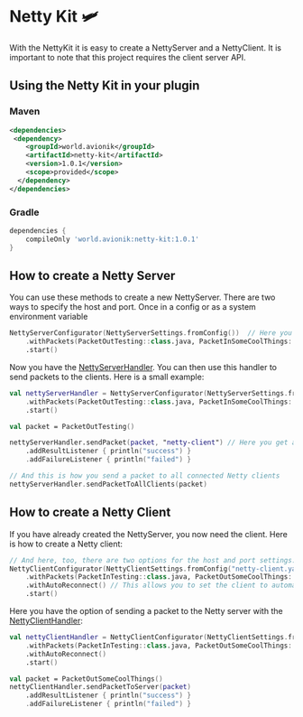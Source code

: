 # Netty Kit 🛩️
With the NettyKit it is easy to create a NettyServer and a NettyClient. It is important to note that this project requires the client server API.

## Using the Netty Kit in your plugin

### Maven
```xml
<dependencies>
 <dependency>
    <groupId>world.avionik</groupId>
    <artifactId>netty-kit</artifactId>
    <version>1.0.1</version>
    <scope>provided</scope>
  </dependency>
</dependencies>
```

### Gradle
```groovy
dependencies {
    compileOnly 'world.avionik:netty-kit:1.0.1'
}
```

## How to create a Netty Server
You can use these methods to create a new NettyServer. There are two ways to specify the host and port. Once in a config or as a system environment variable 

``` kotlin
NettyServerConfigurator(NettyServerSettings.fromConfig())  // Here you can also use fromEnv() here
    .withPackets(PacketOutTesting::class.java, PacketInSomeCoolThings::class.java)
    .start()
```

Now you have the [NettyServerHandler](https://github.com/avionik-world/netty-kit/blob/master/src/main/kotlin/world/avionik/nettykit/server/NettyServerHandler.kt). You can then use this handler to send packets to the clients. Here is a small example:
``` kotlin
val nettyServerHandler = NettyServerConfigurator(NettyServerSettings.fromConfig())
    .withPackets(PacketOutTesting::class.java, PacketInSomeCoolThings::class.java)
    .start()

val packet = PacketOutTesting()

nettyServerHandler.sendPacket(packet, "netty-client") // Here you get a CommunicationPromise as a return type
    .addResultListener { println("success") }
    .addFailureListener { println("failed") }

// And this is how you send a packet to all connected Netty clients
nettyServerHandler.sendPacketToAllClients(packet)
```

## How to create a Netty Client
If you have already created the NettyServer, you now need the client. Here is how to create a Netty client:

``` kotlin
// And here, too, there are two options for the host and port settings.
NettyClientConfigurator(NettyClientSettings.fromConfig("netty-client.yaml"), "ClientName") // This is the name of the Netty client
    .withPackets(PacketInTesting::class.java, PacketOutSomeCoolThings::class.java)
    .withAutoReconnect() // This allows you to set the client to automatically reconnect in the event of a netty server shutdown
    .start()
```

Here you have the option of sending a packet to the Netty server with the [NettyClientHandler](https://github.com/avionik-world/netty-kit/blob/master/src/main/kotlin/world/avionik/nettykit/client/NettyClientHandler.kt):
``` kotlin
val nettyClientHandler = NettyClientConfigurator(NettyClientSettings.fromConfig("netty-client.yaml"), "ClientName")
    .withPackets(PacketInTesting::class.java, PacketOutSomeCoolThings::class.java)
    .withAutoReconnect()
    .start()

val packet = PacketOutSomeCoolThings()
nettyClientHandler.sendPacketToServer(packet)
    .addResultListener { println("success") }
    .addFailureListener { println("failed") }
```
